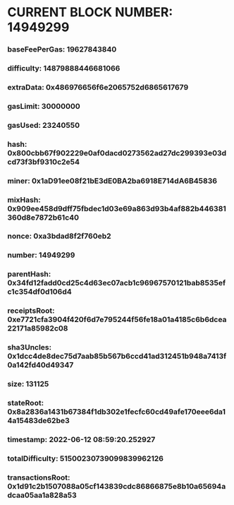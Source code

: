 # CURRENT BLOCK NUMBER: 14949299

### baseFeePerGas: 19627843840
### difficulty: 14879888446681066
### extraData: 0x486976656f6e2065752d6865617679
### gasLimit: 30000000
### gasUsed: 23240550
### hash: 0x800cbb67f902229e0af0dacd0273562ad27dc299393e03dcd73f3bf9310c2e54
### miner: 0x1aD91ee08f21bE3dE0BA2ba6918E714dA6B45836
### mixHash: 0x909ee458d9dff75fbdec1d03e69a863d93b4af882b446381360d8e7872b61c40
### nonce: 0xa3bdad8f2f760eb2
### number: 14949299
### parentHash: 0x34fd12fadd0cd25c4d63ec07acb1c96967570121bab8535efc1c354df0d106d4
### receiptsRoot: 0xe7721cfa3904f420f6d7e795244f56fe18a01a4185c6b6dcea22171a85982c08
### sha3Uncles: 0x1dcc4de8dec75d7aab85b567b6ccd41ad312451b948a7413f0a142fd40d49347
### size: 131125
### stateRoot: 0x8a2836a1431b67384f1db302e1fecfc60cd49afe170eee6da14a15483de62be3
### timestamp: 2022-06-12 08:59:20.252927
### totalDifficulty: 51500230739099839962126
### transactionsRoot: 0x1d91c2b1507088a05cf143839cdc86866875e8b10a65694adcaa05aa1a828a53
